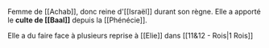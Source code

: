 Femme de [[Achab]], donc reine d'[[Israël]] durant son règne. Elle a apporté le **culte de [[Baal]]** depuis la [[Phénécie]].

Elle a du faire face à plusieurs reprise à [[Elie]] dans [[11&12 - Rois|1 Rois]]